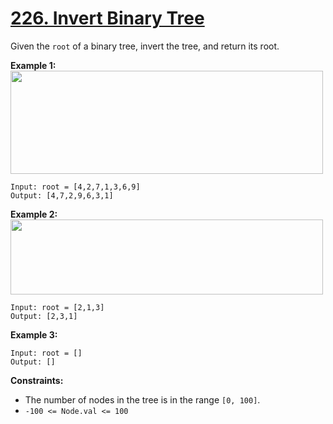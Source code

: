# [226. Invert Binary Tree](https://leetcode.com/problems/invert-binary-tree/description/?envType=study-plan-v2&envId=top-interview-150)

Given the `root` of a binary tree, invert the tree, and return its root.

**Example 1:**
<img alt="" src="https://assets.leetcode.com/uploads/2021/03/14/invert1-tree.jpg" style="width: 500px; height: 165px;">

```
Input: root = [4,2,7,1,3,6,9]
Output: [4,7,2,9,6,3,1]
```

**Example 2:**
<img alt="" src="https://assets.leetcode.com/uploads/2021/03/14/invert2-tree.jpg" style="width: 500px; height: 120px;">

```
Input: root = [2,1,3]
Output: [2,3,1]
```

**Example 3:**

```
Input: root = []
Output: []
```

**Constraints:**

- The number of nodes in the tree is in the range `[0, 100]`.
- `-100 <= Node.val <= 100`
